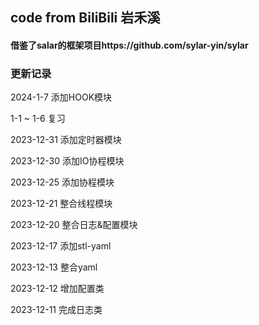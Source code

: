 ## code from BiliBili 岩禾溪
#### 借鉴了salar的框架项目https://github.com/sylar-yin/sylar


### 更新记录
2024-1-7   添加HOOK模块

1-1 ~ 1-6  复习 

2023-12-31 添加定时器模块

2023-12-30 添加IO协程模块

2023-12-25 添加协程模块

2023-12-21 整合线程模块

2023-12-20 整合日志&配置模块

2023-12-17 添加stl-yaml

2023-12-13 整合yaml

2023-12-12 增加配置类

2023-12-11 完成日志类


